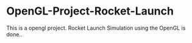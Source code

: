 # OpenGL-Project-Rocket-Launch
This is a opengl project.
Rocket Launch Simulation using the OpenGL is done..

